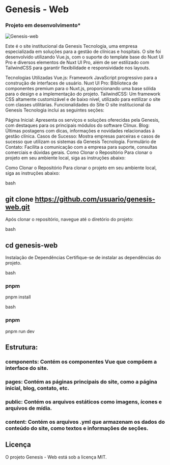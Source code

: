 # Genesis - Web
### Projeto em desenvolvimento*

![Genesis-web](https://github.com/user-attachments/assets/09d297fc-1d65-4a9a-9712-593cb89b32ab)


Este é o site institucional da Genesis Tecnologia, uma empresa especializada em soluções para a gestão de clínicas e hospitais. O site foi desenvolvido utilizando Vue.js, com o suporte do template base do Nuxt UI Pro e diversos elementos de Nuxt UI Pro, além de ser estilizado com TailwindCSS para garantir flexibilidade e responsividade nos layouts.

Tecnologias Utilizadas
Vue.js: Framework JavaScript progressivo para a construção de interfaces de usuário.
Nuxt UI Pro: Biblioteca de componentes premium para o Nuxt.js, proporcionando uma base sólida para o design e a implementação do projeto.
TailwindCSS: Um framework CSS altamente customizável e de baixo nível, utilizado para estilizar o site com classes utilitárias.
Funcionalidades do Site
O site institucional da Genesis Tecnologia inclui as seguintes seções:

Página Inicial: Apresenta os serviços e soluções oferecidas pela Genesis, com destaques para os principais módulos do software Clinux.
Blog: Últimas postagens com dicas, informações e novidades relacionadas à gestão clínica.
Casos de Sucesso: Mostra empresas parceiras e casos de sucesso que utilizam os sistemas da Genesis Tecnologia.
Formulário de Contato: Facilita a comunicação com a empresa para suporte, consultas comerciais e dúvidas gerais.
Como Clonar o Repositório
Para clonar o projeto em seu ambiente local, siga as instruções abaixo:

Como Clonar o Repositório
Para clonar o projeto em seu ambiente local, siga as instruções abaixo:

bash
## git clone https://github.com/usuario/genesis-web.git
Após clonar o repositório, navegue até o diretório do projeto:

bash
## cd genesis-web
Instalação de Dependências
Certifique-se de instalar as dependências do projeto.

bash
### pnpm
pnpm install

bash
### pnpm
pnpm run dev

##

## Estrutura:

### components: Contém os componentes Vue que compõem a interface do site.

### pages: Contém as páginas principais do site, como a página inicial, blog, contato, etc.

### public: Contém os arquivos estáticos como imagens, ícones e arquivos de mídia.

### content: Contém os arquivos .yml que armazenam os dados do conteúdo do site, como textos e informações de seções.

##

## Licença
O projeto Genesis - Web está sob a licença MIT.

